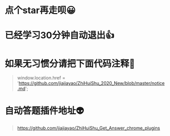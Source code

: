 # 点个star再走呗😀
# 已经学习30分钟自动退出👍
# 如果无习惯分请把下面代码注释👨
> window.location.href = 'https://github.com/jiajiayao/ZhiHuiShu_2020_New/blob/master/notice.md';



# 自动答题插件地址👽
> https://github.com/jiajiayao/ZhiHuiShu_Get_Answer_chrome_plugins
